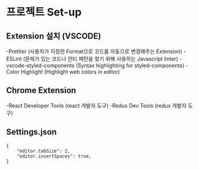 # 프로젝트 Set-up

## Extension 설치 (VSCODE)
-Prettier (사용자가 지정한 Format으로 코드를 자동으로 변경해주는 Extension)
-ESLint (문제가 있는 코드나 안티 패턴을 찾기 위해 사용하는 Javascript linter)
-vscode-styled-components (Syntax highlighting for styled-components)
-Color Highlight (Highlight web colors in editor)

## Chrome Extension
-React Developer Tools (react 개발자 도구)
-Redux Dev Tools (redux 개발자 도구)

## Settings.json
```
{
    "editor.tabSize": 2,
    "editor.insertSpaces": true,
}
```
